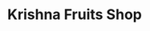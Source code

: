 ---
title: "Krishna Fruits Shop"
url: /avanigadda/krishna-fruits-shop-gudivada-challapalli-t-kothapalem-road/
shop: Gemüse & Obst
---